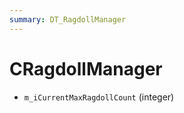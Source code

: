 ```yaml
---
summary: DT_RagdollManager
---
```


# CRagdollManager


* `m_iCurrentMaxRagdollCount` (integer)
